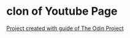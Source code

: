 # clon of Youtube Page

[Project created with guide of The Odin Project](https://www.theodinproject.com/courses/html5-and-css3/lessons/embedding-images-and-video)